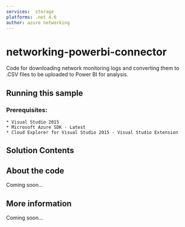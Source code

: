 ```yaml
---
services:  storage
platforms: .net 4.6
author: azure networking
---
```


# networking-powerbi-connector
Code for downloading network monitoring logs and converting them to .CSV files to be uploaded to Power BI for analysis.
## Running this sample
### Prerequisites:
    * Visual Studio 2015
	* Microsoft Azure SDK - Latest
	* Cloud Explorer for Visual Studio 2015 - Visual Studio Extension
## Solution Contents

## About the code
Coming soon...
## More information
Coming soon...